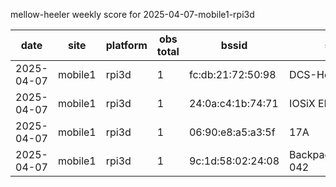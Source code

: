mellow-heeler weekly score for 2025-04-07-mobile1-rpi3d

|date|site|platform|obs total|bssid|ssid|lat|lng|
|--|--|--|--|--|--|--|--|
|2025-04-07|mobile1|rpi3d|1|fc:db:21:72:50:98|DCS-Hotspot|40.341747|-122.28269|
|2025-04-07|mobile1|rpi3d|1|24:0a:c4:1b:74:71|IOSiX ELD|40.341747|-122.28269|
|2025-04-07|mobile1|rpi3d|1|06:90:e8:a5:a3:5f|17A|40.341747|-122.28269|
|2025-04-07|mobile1|rpi3d|1|9c:1d:58:02:24:08|Backpack_WiFi20-042|40.341747|-122.28269|
